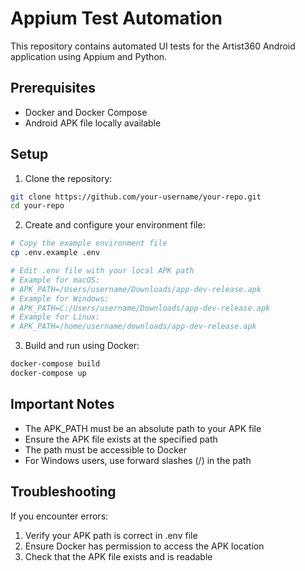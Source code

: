 # Appium Test Automation

This repository contains automated UI tests for the Artist360 Android application using Appium and Python.

## Prerequisites
- Docker and Docker Compose
- Android APK file locally available

## Setup

1. Clone the repository:
```bash
git clone https://github.com/your-username/your-repo.git
cd your-repo
```

2. Create and configure your environment file:
```bash
# Copy the example environment file
cp .env.example .env

# Edit .env file with your local APK path
# Example for macOS:
# APK_PATH=/Users/username/Downloads/app-dev-release.apk
# Example for Windows:
# APK_PATH=C:/Users/username/Downloads/app-dev-release.apk
# Example for Linux:
# APK_PATH=/home/username/downloads/app-dev-release.apk
```

3. Build and run using Docker:
```bash
docker-compose build
docker-compose up
```

## Important Notes
- The APK_PATH must be an absolute path to your APK file
- Ensure the APK file exists at the specified path
- The path must be accessible to Docker
- For Windows users, use forward slashes (/) in the path

## Troubleshooting
If you encounter errors:
1. Verify your APK path is correct in .env file
2. Ensure Docker has permission to access the APK location
3. Check that the APK file exists and is readable 